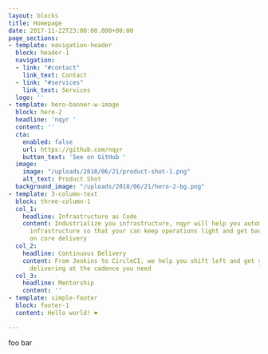 ```yaml
---
layout: blocks
title: Homepage
date: 2017-11-22T23:00:00.000+00:00
page_sections:
- template: navigation-header
  block: header-1
  navigation:
  - link: "#contact"
    link_text: Contact
  - link: "#services"
    link_text: Services
  logo: ''
- template: hero-banner-w-image
  block: hero-2
  headline: 'nqyr '
  content: ''
  cta:
    enabled: false
    url: https://github.com/nqyr
    button_text: 'See on GitHub '
  image:
    image: "/uploads/2018/06/21/product-shot-1.png"
    alt_text: Product Shot
  background_image: "/uploads/2018/06/21/hero-2-bg.png"
- template: 3-column-text
  block: three-column-1
  col_1:
    headline: Infrastructure as Code
    content: Industrialize you infrastructure, nqyr will help you automate and codify
      infrastructure so that your can keep operations light and get back to focusing
      on core delivery
  col_2:
    headline: Continuous Delivery
    content: From Jenkins to CircleCI, we help you shift left and get your pipelines
      delivering at the cadence you need
  col_3:
    headline: Mentorship
    content: ''
- template: simple-footer
  block: footer-1
  content: Hello world! ❤︎

---
```

foo bar